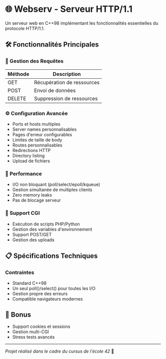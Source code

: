 # 🌐 Webserv - Serveur HTTP/1.1

Un serveur web en C++98 implémentant les fonctionnalités essentielles du protocole HTTP/1.1.

## 🛠️ Fonctionnalités Principales

### 🔄 Gestion des Requêtes
| Méthode | Description |
|---------|-------------|
| GET | Récupération de ressources |
| POST | Envoi de données |
| DELETE | Suppression de ressources |

### ⚙️ Configuration Avancée
- Ports et hosts multiples
- Server names personnalisables
- Pages d'erreur configurables
- Limites de taille de body
- Routes personnalisables
- Redirections HTTP
- Directory listing
- Upload de fichiers

### 🚀 Performance
- I/O non bloquant (poll/select/epoll/kqueue)
- Gestion simultanée de multiples clients
- Zero memory leaks
- Pas de blocage serveur

### 🔌 Support CGI
- Exécution de scripts PHP/Python
- Gestion des variables d'environnement
- Support POST/GET
- Gestion des uploads

## 📋 Spécifications Techniques

### Contraintes
- Standard C++98
- Un seul poll()/select() pour toutes les I/O
- Gestion propre des erreurs
- Compatible navigateurs modernes

## 🌟 Bonus
- Support cookies et sessions
- Gestion multi-CGI
- Stress tests avancés

---
*Projet réalisé dans le cadre du cursus de l'école 42* 🚀

